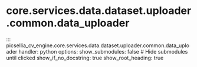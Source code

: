 # core.services.data.dataset.uploader.common.data_uploader

::: picsellia_cv_engine.core.services.data.dataset.uploader.common.data_uploader
    handler: python
    options:
        show_submodules: false  # Hide submodules until clicked
        show_if_no_docstring: true
        show_root_heading: true
